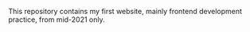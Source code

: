 This repository contains my first website, mainly frontend development practice, from mid-2021 only.
